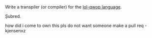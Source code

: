 Write a transpiler (or compiler) for the [lol-qwop language](https://github.com/ix/lol-qwop/blob/master/SPEC.md).

Șubred.

how did i come to own this pls do not want someone make a pull req
-kjensenxz

